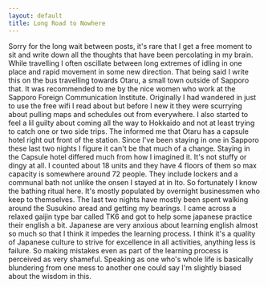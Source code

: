 ```yaml
---
layout: default
title: Long Road to Nowhere
---
```


Sorry for the long wait between posts, it's rare that I get a free moment to sit and write down all the thoughts that have been percolating in my brain. 
While travelling I often oscillate between long extremes of idling in one place and rapid movement in some new direction. That being said I write this on the bus
travelling towards Otaru, a small town outside of Sapporo that. It was recommended to me by the nice women who work at the Sapporo Foreign Communication Institute. Originally I had wandered in just to use the free wifi I read about but before I new it they were scurrying about pulling maps and schedules out from everywhere. I also started to feel a lil guilty about coming all the way to Hokkaido and not at least trying to catch one or two side trips. The informed me that Otaru has a capsule hotel right out front of the station. Since I've been staying in one in Sapporo these last two nights I figure it can't be that much of a change. Staying in the Capsule hotel differed much from how I imagined it. It's not stuffy or dingy at all. I counted about 18 units and they have 4 floors of them so max capacity is somewhere around 72 people. They include lockers and a communal bath not unlike the onsen I stayed at in Ito. So fortunately I know the bathing ritual here. It's mostly populated by overnight businessmen  who keep to themselves. The
 last two nights have mostly been spent walking around the Susukino aread and getting my bearings. I came across a relaxed gaijin type bar called TK6 and got to help some japanese practice their english a bit. Japanese are very anxious about learning english almost so much so that I think it impedes the learning process. 
I think it's a quality of Japanese culture to strive for excellence in all activities, anything less is failure. So making mistakes even as part of the learning process is perceived as very shameful. Speaking as one who's whole life is basically blundering from one mess to another one could say I'm slightly biased about the wisdom in this. 
